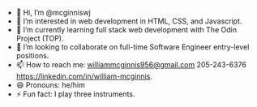 - 👋 Hi, I’m @mcginniswj
- 👀 I’m interested in web development in HTML, CSS, and Javascript.
- 🌱 I’m currently learning full stack web development with The Odin Project (TOP).
- 💞️ I’m looking to collaborate on full-time Software Engineer entry-level positions.
- 📫 How to reach me: williammcginnis956@gmail.com  205-243-6376 https://linkedin.com/in/william-mcginnis.
- 😄 Pronouns: he/him
- ⚡ Fun fact: I play three instruments. 

<!---
mcginniswj/mcginniswj is a ✨ special ✨ repository because its `README.md` (this file) appears on your GitHub profile.
You can click the Preview link to take a look at your changes.
--->
